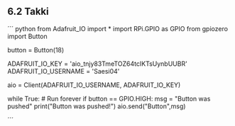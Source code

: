 ## 6.2 Takki
´´´ python
from Adafruit_IO import *
import RPi.GPIO as GPIO
from gpiozero import Button

button = Button(18)

ADAFRUIT_IO_KEY = 'aio_tnjy83TmeTOZ64tcIKTsUynbUUBR'
ADAFRUIT_IO_USERNAME = 'Saesi04'

aio = Client(ADAFRUIT_IO_USERNAME, ADAFRUIT_IO_KEY)

while True: # Run forever
    if button == GPIO.HIGH:
        msg = "Button was pushed"
        print("Button was pushed!")
        aio.send("Button",msg)

´´´
